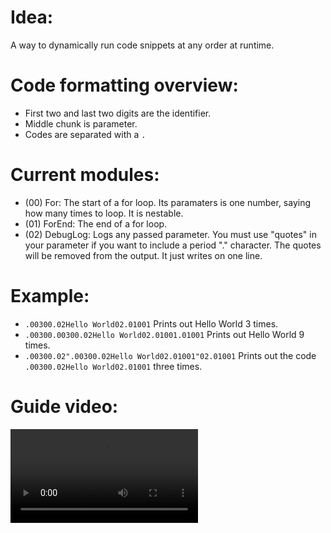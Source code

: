 # Idea:
A way to dynamically run code snippets at any order at runtime.

# Code formatting overview:
- First two and last two digits are the identifier.
- Middle chunk is parameter.
- Codes are separated with a `.`

# Current modules:
- (00) For: The start of a for loop. Its paramaters is one number, saying how many times to loop. It is nestable.
- (01) ForEnd: The end of a for loop.
- (02) DebugLog: Logs any passed parameter. You must use "quotes" in your parameter if you want to include a period "." character. The quotes will be removed from the output. It just writes on one line.

# Example:
- `.00300.02Hello World02.01001` Prints out Hello World 3 times.
- `.00300.00300.02Hello World02.01001.01001` Prints out Hello World 9 times.
- `.00300.02".00300.02Hello World02.01001"02.01001` Prints out the code `.00300.02Hello World02.01001` three times.

# Guide video:
![](./Guide%20Video.mp4)
